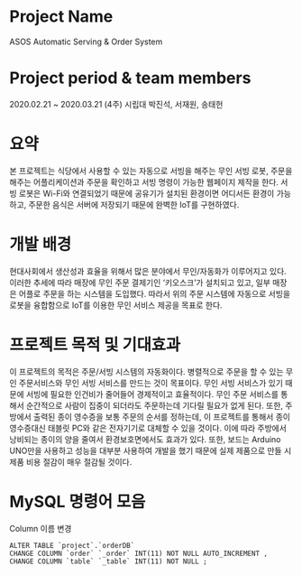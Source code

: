 # Project Name 

ASOS
Automatic Serving & Order System 

# Project period & team members

2020.02.21 ~ 2020.03.21 (4주) 
시립대 박진석, 서재원, 송태헌

# 요약 

본 프로젝트는 식당에서 사용할 수 있는 자동으로 서빙을 해주는 무인 서빙 로봇, 주문을 해주는 어플리케이션과 주문을 확인하고 서빙 명령이 가능한 웹페이지 제작을 한다. 서빙 로봇은 Wi-Fi와 연결되었기 때문에 공유기가 설치된 환경이면 어디서든 환경이 가능하고, 주문한 음식은 서버에 저장되기 때문에 완벽한 IoT를 구현하였다.   

# 개발 배경 

현대사회에서 생산성과 효율을 위해서 많은 분야에서 무인/자동화가 이루어지고 있다. 이러한 추세에 따라 매장에 무인 주문 결제기인 ‘키오스크’가 설치되고 있고, 일부 매장은 어플로 주문을 하는 시스템을 도입했다. 따라서 위의 주문 시스템에 자동으로 서빙을 로봇을 융합함으로 IoT를 이용한 무인 서비스 제공을 목표로 한다. 

# 프로젝트 목적 및 기대효과 

이 프로젝트의 목적은 주문/서빙 시스템의 자동화이다. 병렬적으로 주문을 할 수 있는 무인 주문서비스와 무인 서빙 서비스를 만드는 것이 목표이다. 무인 서빙 서비스가 있기 때문에 서빙에 필요한 인건비가 줄어들어 경제적이고 효율적이다. 무인 주문 서비스를 통해서 순간적으로 사람이 집중이 되더라도 주문하는데 기다릴 필요가 없게 된다. 또한, 주방에서 출력된 종이 영수증을 보통 주문의 순서를 정하는데, 이 프로젝트를 통해서 종이 영수증대신 태블릿 PC와 같은 전자기기로 대체할 수 있을 것이다. 이에 따라 주방에서 낭비되는 종이의 양을 줄여서 환경보호면에서도 효과가 있다. 또한, 보드는 Arduino UNO만을 사용하고 성능을 대부분 사용하여 개발을 했기 때문에 실제 제품으로 만들 시 제품 비용 절감이 매우 절감될 것이다.  

# MySQL 명령어 모음

Column 이름 변경
```
ALTER TABLE `project`.`orderDB` 
CHANGE COLUMN `order` `_order` INT(11) NOT NULL AUTO_INCREMENT ,
CHANGE COLUMN `table` `_table` INT(11) NOT NULL ;
```
